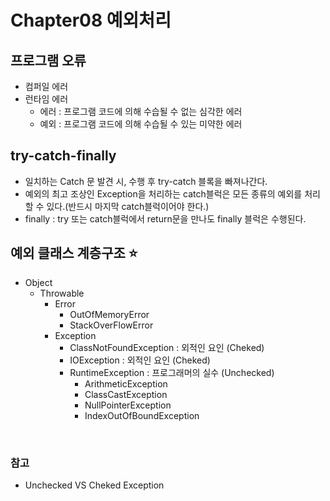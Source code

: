 # Chapter08 예외처리

## 프로그램 오류
- 컴퍼일 에러
- 런타임 에러
  - 에러 : 프로그램 코드에 의해 수습될 수 없는 심각한 에러
  - 예외 : 프로그램 코드에 의해 수습될 수 있는 미약한 에러
  

## try-catch-finally
- 일치하는 Catch 문 발견 시, 수행 후 try-catch 블록을 빠져나간다.
- 예외의 최고 조상인 Exception을 처리하는 catch블럭은 모든 종류의 예외를 처리할 수 있다.(반드시 마지막 catch블럭이어야 한다.)
- finally : try 또는 catch블럭에서 return문을 만나도 finally 블럭은 수행된다.


## 예외 클래스 계층구조 ⭐️
- Object
  - Throwable
    - Error
      - OutOfMemoryError
      - StackOverFlowError
    - Exception
      - ClassNotFoundException : 외적인 요인 (Cheked)
      - IOException : 외적인 요인 (Cheked)
      - RuntimeException : 프로그래머의 실수 (Unchecked)
        - ArithmeticException
        - ClassCastException
        - NullPointerException
        - IndexOutOfBoundException
       
<br>

### 참고
* Unchecked VS Cheked Exception
